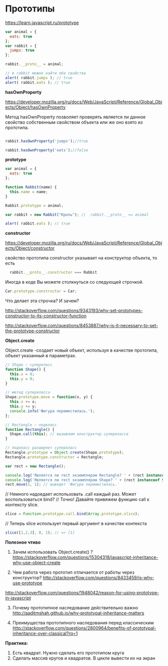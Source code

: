 # Прототипы

https://learn.javascript.ru/prototype

```js
var animal = {
  eats: true
};
var rabbit = {
  jumps: true
};

rabbit.__proto__ = animal;

// в rabbit можно найти оба свойства
alert( rabbit.jumps ); // true
alert( rabbit.eats ); // true
```


**hasOwnProperty**

https://developer.mozilla.org/ru/docs/Web/JavaScript/Reference/Global_Objects/Object/hasOwnProperty

Метод hasOwnProperty позволяет проверять является ли данное свойство собственным свойством объекта или же оно взято из прототипа.

```js

rabbit.hasOwnProperty('jumps');//true

rabbit.hasOwnProperty('eats');//false

```

**prototype**

```js
var animal = {
  eats: true
};

function Rabbit(name) {
  this.name = name;
}

Rabbit.prototype = animal;

var rabbit = new Rabbit("Кроль"); //  rabbit.__proto__ == animal

alert( rabbit.eats ); // true
```

**constructor**

https://developer.mozilla.org/ru/docs/Web/JavaScript/Reference/Global_Objects/Object/constructor

свойство прототипа constructor указывает на конструктор объекта, то есть
```js
  rabbit.__proto__.constructor === Rabbit
```

Иногда в коде Вы можете столкнуться со следующей строчкой.

```js
Car.prototype.constructor = Car;
``` 

Что делает эта строчка? И зачем?

http://stackoverflow.com/questions/9343193/why-set-prototypes-constructor-to-its-constructor-function

http://stackoverflow.com/questions/8453887/why-is-it-necessary-to-set-the-prototype-constructor

**Object.create**

Object.create -создает новый объект, используя в качестве прототипа, объект указанный в параметрах. 

```js
// Shape — суперкласс
function Shape() {
  this.x = 0;
  this.y = 0;
}

// метод суперкласса
Shape.prototype.move = function(x, y) {
  this.x += x;
  this.y += y;
  console.info('Фигура переместилась.');
};

// Rectangle — подкласс
function Rectangle() {
  Shape.call(this); // вызываем конструктор суперкласса
}

// подкласс расширяет суперкласс
Rectangle.prototype = Object.create(Shape.prototype);
Rectangle.prototype.constructor = Rectangle;

var rect = new Rectangle();

console.log('Является ли rect экземпляром Rectangle? ' + (rect instanceof Rectangle)); // true
console.log('Является ли rect экземпляром Shape? ' + (rect instanceof Shape)); // true
rect.move(1, 1); // выведет 'Фигура переместилась.'

```


// Немного надоедает использовать .call каждый раз. Может воспользоваться bind? 
// Точно! Давайте привяжем функцию call к контексту slice. 

```js
slice = Function.prototype.call.bind(Array.prototype.slice);
```
 // Теперь slice использует первый аргумент в качестве контекста 
 
```js 
slice([1,2,3], 0, 1); // => [1]
```

**Полезное чтиво**

1. Зачем использовать Object.create() ?
https://stackoverflow.com/questions/15304318/javascript-inheritance-why-use-object-create

2. Чем работа через прототип отличается от работы через конструктор?
  http://stackoverflow.com/questions/8433459/js-why-use-prototype

  http://stackoverflow.com/questions/1948042/reason-for-using-prototype-in-javascript

3. Почему прототипное наследование действительно важно
http://aaditmshah.github.io/why-prototypal-inheritance-matters

4. Преимущества прототипного наследования перед классическим
http://stackoverflow.com/questions/2800964/benefits-of-prototypal-inheritance-over-classical?rq=1

**Практика:**

1.	Есть квадрат. Нужно сделать его прототипом круга
2.	Сделать массив кругов и квадратов. В цикле вывести их на экран

